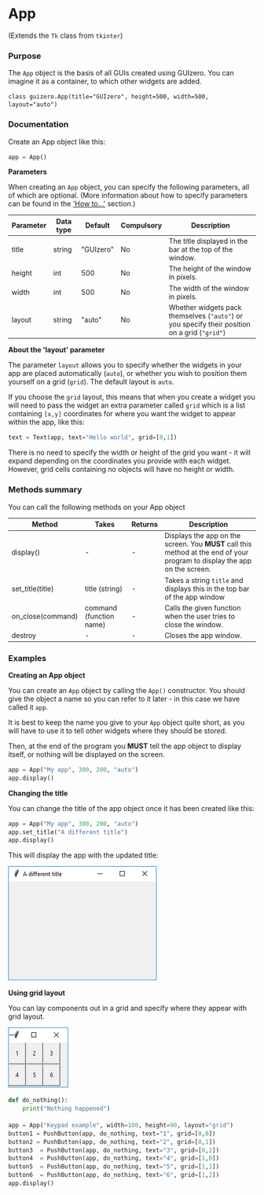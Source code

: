 # App

(Extends the `Tk` class from `tkinter`)

### Purpose
The `App` object  is the basis of all GUIs created using GUIzero. You can imagine it as a container, to which other widgets are added.

```
class guizero.App(title="GUIzero", height=500, width=500, layout="auto")
```


### Documentation

Create an App object like this:

```python
app = App()
```

**Parameters**

When creating an `App` object, you can specify the following parameters, all of which are optional. (More information about how to specify parameters can be found in the ['How to...'](./howto/) section.)

| Parameter | Data type | Default | Compulsory | Description                         |
| --------- | --------- | ------- | ---------- | -------------------------|
| title     | string    | "GUIzero" | No       | The title displayed in the bar at the top of the window. |
| height    | int       | 500     | No         | The height of the window in pixels. |
| width     | int       | 500     | No         | The width of the window in pixels.  |
| layout    | string    | "auto"  | No         | Whether widgets pack themselves (`"auto"`) or you specify their position on a grid (`"grid"`) |


**About the 'layout' parameter**

The parameter `layout` allows you to specify whether the widgets in your app are placed automatically (`auto`), or whether you wish to position them yourself on a grid (`grid`). The default layout is `auto`.

If you choose the `grid` layout, this means that when you create a widget you will need to pass the widget an extra parameter called `grid` which is a list containing `[x,y]` coordinates for where you want the widget to appear within the app, like this:

```python
text = Text(app, text="Hello world", grid=[0,1])
```

There is no need to specify the width or height of the grid you want - it will expand depending on the coordinates you provide with each widget. However, grid cells containing no objects will have no height or width.

### Methods summary

You can call the following methods on your App object

| Method        | Takes     | Returns    | Description                |
| ------------- | --------- | ---------- | -------------------------- |
| display()     |-          | -          | Displays the app on the screen. You **MUST** call this method at the end of your program to display the app on the screen. |
| set_title(title)   | title (string)         | -          | Takes a string `title` and displays this in the top bar of the app window        |
| on_close(command)   | command (function name)         | -          | Calls the given function when the user tries to close the window.      |
| destroy   | -         | -          | Closes the app window.    |

### Examples

**Creating an App object**

You can create an `App` object by calling the `App()` constructor. You should give the object a name so you can refer to it later - in this case we have called it `app`.

It is best to keep the name you give to your `App` object quite short, as you will have to use it to tell other widgets where they should be stored.

Then, at the end of the program you **MUST** tell the app object to display itself, or nothing will be displayed on the screen.

```python
app = App("My app", 300, 200, "auto")
app.display()
```

**Changing the title**

You can change the title of the app object once it has been created like this:

```python
app = App("My app", 300, 200, "auto")
app.set_title("A different title")
app.display()
```
This will display the app with the updated title:

![App title](images/app_set_title.png)

**Using grid layout**

You can lay components out in a grid and specify where they appear with grid layout.

![App title](images/Keypad_windows.png)

```python
def do_nothing():
    print("Nothing happened")

app = App("Keypad example", width=100, height=90, layout="grid")
button1 = PushButton(app, do_nothing, text="1", grid=[0,0])
button2 = PushButton(app, do_nothing, text="2", grid=[0,1])
button3  = PushButton(app, do_nothing, text="3", grid=[0,2])
button4  = PushButton(app, do_nothing, text="4", grid=[1,0])
button5  = PushButton(app, do_nothing, text="5", grid=[1,1])
button6  = PushButton(app, do_nothing, text="6", grid=[1,2])
app.display()
```
